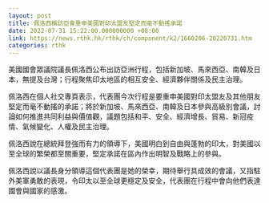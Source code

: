 ```yaml
---
layout: post
title: 佩洛西稱訪亞會重申美國對印太盟友堅定而毫不動搖承諾
date: 2022-07-31 15:22:00.000000000 +08:00
link: https://news.rthk.hk/rthk/ch/component/k2/1660206-20220731.htm
categories: rthk
---
```


美國國會眾議院議長佩洛西公布出訪亞洲行程，包括新加坡、馬來西亞、南韓及日本，無提及台灣；行程聚焦印太地區的相互安全、經濟夥伴關係及民主治理。

佩洛西在個人社交專頁表示，代表團今次行程是要重申美國對印太盟友及其他朋友堅定而毫不動搖的承諾；將於新加坡、馬來西亞、南韓及日本參與高級別會議，討論如何推進共同利益與價值觀，議題包括和平、安全、經濟增長、貿易、新冠疫情、氣候變化、人權及民主治理。

佩洛西說在總統拜登強而有力的領導下，美國明白到自由與蓬勃的印太，對美國以至全球的繁榮都至關重要，堅定承諾在區內作出明智及戰略上的參與。

佩洛西說以議長身分領導這個代表團是她的榮幸，期待舉行具成效的會議，又指駐外美軍勇敢的表現，令印太以至全球更穩定及安全，代表團在行程中會向他們表達國會與國家的感激。
